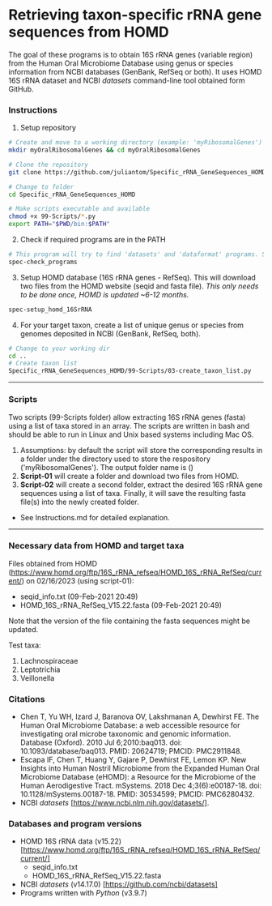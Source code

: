 # Retrieving taxon-specific rRNA gene sequences from HOMD
The goal of these programs is to obtain 16S rRNA genes (variable region) from the Human Oral Microbiome Database using genus or species information from NCBI databases (GenBank, RefSeq or both). It uses HOMD 16S rRNA dataset and NCBI *datasets* command-line tool obtained form GitHub.<br>

### Instructions
1. Setup repository
```bash
# Create and move to a working directory (example: 'myRibosomalGenes')
mkdir myOralRibosomalGenes && cd myOralRibosomalGenes

# Clone the repository
git clone https://github.com/juliantom/Specific_rRNA_GeneSequences_HOMD.git

# Change to folder 
cd Specific_rRNA_GeneSequences_HOMD

# Make scripts executable and available
chmod +x 99-Scripts/*.py
export PATH="$PWD/bin:$PATH"
```
2. Check if required programs are in the PATH
```bash
# This program will try to find 'datasets' and 'dataformat' programs. See help menu for other uses.
spec-check_programs
```
3. Setup HOMD database (16S rRNA genes - RefSeq). This will download two files from the HOMD website (seqid and fasta file). *This only needs to be done once, HOMD is updated ~6-12 months.*
```bash
spec-setup_homd_16SrRNA
```

4. For your target taxon, create a list of unique genus or species from genomes deposited in NCBI (GenBank, RefSeq, both).
```bash
# Change to your working dir
cd ..
# Create taxon list
Specific_rRNA_GeneSequences_HOMD/99-Scripts/03-create_taxon_list.py
```
---
### Scripts
Two scripts (99-Scripts folder) allow extracting 16S rRNA genes (fasta) using a list of taxa stored in an array. The scripts are written in bash and should be able to run in Linux and Unix based systems including Mac OS.
1. Assumptions: by default the script will store the corresponding results in a folder under the directory used to store the respository ('myRibosomalGenes'). The output folder name is ()
2. **Script-01** will create a folder and download two files from HOMD.
3. **Script-02** will create a second folder, extract the desired 16S rRNA gene sequences using a list of taxa. Finally, it will save the resulting fasta file(s) into the newly created folder.<br>
- See Instructions.md for detailed explanation.<br>
---
### Necessary data from HOMD and target taxa
Files obtained from HOMD (https://www.homd.org/ftp/16S_rRNA_refseq/HOMD_16S_rRNA_RefSeq/current/) on 02/16/2023 (using script-01):
- seqid_info.txt (09-Feb-2021 20:49)
- HOMD_16S_rRNA_RefSeq_V15.22.fasta (09-Feb-2021 20:49)<br>

Note that the version of the file containing the fasta sequences might be updated.

Test taxa:<br>
1. Lachnospiraceae
2. Leptotrichia
3. Veillonella<br>

### Citations
* Chen T, Yu WH, Izard J, Baranova OV, Lakshmanan A, Dewhirst FE. The Human Oral Microbiome Database: a web accessible resource for investigating oral microbe taxonomic and genomic information. Database (Oxford). 2010 Jul 6;2010:baq013. doi: 10.1093/database/baq013. PMID: 20624719; PMCID: PMC2911848.
* Escapa IF, Chen T, Huang Y, Gajare P, Dewhirst FE, Lemon KP. New Insights into Human Nostril Microbiome from the Expanded Human Oral Microbiome Database (eHOMD): a Resource for the Microbiome of the Human Aerodigestive Tract. mSystems. 2018 Dec 4;3(6):e00187-18. doi: 10.1128/mSystems.00187-18. PMID: 30534599; PMCID: PMC6280432.
* NCBI *datasets* [https://www.ncbi.nlm.nih.gov/datasets/].

### Databases and program versions
* HOMD 16S rRNA data (v15.22) [https://www.homd.org/ftp/16S_rRNA_refseq/HOMD_16S_rRNA_RefSeq/current/]
    * seqid_info.txt
    * HOMD_16S_rRNA_RefSeq_V15.22.fasta
* NCBI *datasets* (v14.17.0) [https://github.com/ncbi/datasets]
* Programs written with *Python* (v3.9.7)